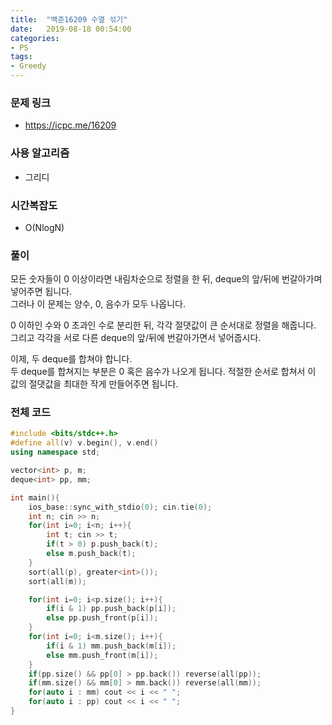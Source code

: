 ```yaml
---
title:  "백준16209 수열 섞기"
date:   2019-08-18 00:54:00
categories:
- PS
tags:
- Greedy
---
```


### 문제 링크
* https://icpc.me/16209

### 사용 알고리즘
* 그리디

### 시간복잡도
* O(NlogN)

### 풀이
모든 숫자들이 0 이상이라면 내림차순으로 정렬을 한 뒤, deque의 앞/뒤에 번갈아가며 넣어주면 됩니다.<br>
그러나 이 문제는 양수, 0, 음수가 모두 나옵니다.

0 이하인 수와 0 초과인 수로 분리한 뒤, 각각 절댓값이 큰 순서대로 정렬을 해줍니다.<br>
그리고 각각을 서로 다른 deque의 앞/뒤에 번갈아가면서 넣어줍시다.

이제, 두 deque를 합쳐야 합니다.<br>
두 deque를 합쳐지는 부분은 0 혹은 음수가 나오게 됩니다. 적절한 순서로 합쳐서 이 값의 절댓값을 최대한 작게 만들어주면 됩니다.

### 전체 코드
```cpp
#include <bits/stdc++.h>
#define all(v) v.begin(), v.end()
using namespace std;

vector<int> p, m;
deque<int> pp, mm;

int main(){
	ios_base::sync_with_stdio(0); cin.tie(0);
	int n; cin >> n;
	for(int i=0; i<n; i++){
		int t; cin >> t;
		if(t > 0) p.push_back(t);
		else m.push_back(t);
	}
	sort(all(p), greater<int>());
	sort(all(m));

	for(int i=0; i<p.size(); i++){
		if(i & 1) pp.push_back(p[i]);
		else pp.push_front(p[i]);
	}
	for(int i=0; i<m.size(); i++){
		if(i & 1) mm.push_back(m[i]);
		else mm.push_front(m[i]);
	}
	if(pp.size() && pp[0] > pp.back()) reverse(all(pp));
	if(mm.size() && mm[0] > mm.back()) reverse(all(mm));
	for(auto i : mm) cout << i << " ";
	for(auto i : pp) cout << i << " ";
}
```
